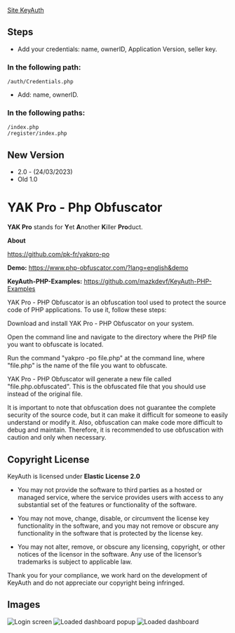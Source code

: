 [Site KeyAuth](https://keyauth.cc/)

## Steps
- Add your credentials: name, ownerID, Application Version, seller key.
### In the following path: 
    /auth/Credentials.php

- Add: name, ownerID. 
### In the following paths:
    /index.php
    /register/index.php    

## New Version
- 2.0 - (24/03/2023)
- Old 1.0 

# YAK Pro - Php Obfuscator

**YAK Pro** stands for **Y**et **A**nother **K**iller **Pro**duct.

**About**

https://github.com/pk-fr/yakpro-po

**Demo:** https://www.php-obfuscator.com/?lang=english&demo

**KeyAuth-PHP-Examples:** https://github.com/mazkdevf/KeyAuth-PHP-Examples


YAK Pro - PHP Obfuscator is an obfuscation tool used to protect the source code of PHP applications. To use it, follow these steps:

Download and install YAK Pro - PHP Obfuscator on your system.

Open the command line and navigate to the directory where the PHP file you want to obfuscate is located.

Run the command "yakpro -po file.php" at the command line, where "file.php" is the name of the file you want to obfuscate.

YAK Pro - PHP Obfuscator will generate a new file called "file.php.obfuscated". This is the obfuscated file that you should use instead of the original file.

It is important to note that obfuscation does not guarantee the complete security of the source code, but it can make it difficult for someone to easily understand or modify it. Also, obfuscation can make code more difficult to debug and maintain. Therefore, it is recommended to use obfuscation with caution and only when necessary.

## Copyright License

KeyAuth is licensed under **Elastic License 2.0**

* You may not provide the software to third parties as a hosted or managed
service, where the service provides users with access to any substantial set of
the features or functionality of the software.

* You may not move, change, disable, or circumvent the license key functionality
in the software, and you may not remove or obscure any functionality in the
software that is protected by the license key.

* You may not alter, remove, or obscure any licensing, copyright, or other notices
of the licensor in the software. Any use of the licensor’s trademarks is subject
to applicable law.

Thank you for your compliance, we work hard on the development of KeyAuth and do not appreciate our copyright being infringed.

## Images

![Login screen](https://cdn.discordapp.com/attachments/963208064041906226/1089024512059781201/Captura_de_pantalla_65.png)
![Loaded dashboard popup](https://cdn.discordapp.com/attachments/963208064041906226/1089024693354385408/Captura_de_pantalla_67.png)
![Loaded dashboard](https://cdn.discordapp.com/attachments/963208064041906226/1089024693694111774/Captura_de_pantalla_68.png)